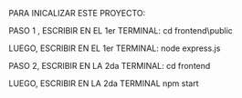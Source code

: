 PARA INICALIZAR ESTE PROYECTO:

PASO 1 , ESCRIBIR EN EL 1er TERMINAL: cd frontend\public

LUEGO, ESCRIBIR EN EL 1er TERMINAL: node express.js

PASO 2, ESCRIBIR EN LA 2da TERMINAL: cd frontend

 LUEGO, ESCRIBIR EN LA 2da TERMINAL npm start